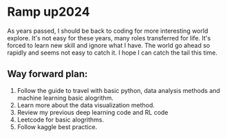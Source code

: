 # Ramp up2024
As years passed, I should be back to coding for more interesting world explore. It's not easy for these years, many roles transferred for life. It's forced to learn new skill and ignore what I have. The world go ahead so rapidly and seems not easy to catch it. I hope I can catch the tail this time. 

## Way forward plan:
1. Follow the guide to travel with basic python, data analysis methods and machine learning basic alogrithm.
2. Learn more about the data visualization method.
3. Review my previous deep learning code and RL code
4. Leetcode for basic alogrithms.
5. Follow kaggle best practice.